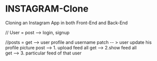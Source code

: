 # INSTAGRAM-Clone
Cloning an Instagram App in both Front-End and Back-End

// User = post --> login, signup

//posts = 
        get --> user profile and username
        patch -- > user update his profile picture
        post --> 1. upload feed all
        get --> 2.show feed all    
        get --> 3. particular feed of that user